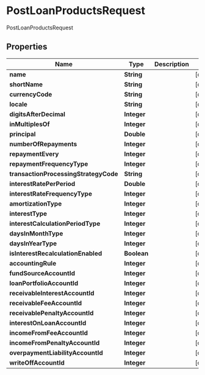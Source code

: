 

# PostLoanProductsRequest

PostLoanProductsRequest
## Properties

Name | Type        | Description | Notes
------------ |-------------| ------------- | -------------
**name** | **String**  |  |  [optional]
**shortName** | **String**  |  |  [optional]
**currencyCode** | **String**  |  |  [optional]
**locale** | **String**  |  |  [optional]
**digitsAfterDecimal** | **Integer** |  |  [optional]
**inMultiplesOf** | **Integer** |  |  [optional]
**principal** | **Double**  |  |  [optional]
**numberOfRepayments** | **Integer** |  |  [optional]
**repaymentEvery** | **Integer** |  |  [optional]
**repaymentFrequencyType** | **Integer** |  |  [optional]
**transactionProcessingStrategyCode** | **String**  |  |  [optional]
**interestRatePerPeriod** | **Double**  |  |  [optional]
**interestRateFrequencyType** | **Integer** |  |  [optional]
**amortizationType** | **Integer** |  |  [optional]
**interestType** | **Integer** |  |  [optional]
**interestCalculationPeriodType** | **Integer** |  |  [optional]
**daysInMonthType** | **Integer** |  |  [optional]
**daysInYearType** | **Integer** |  |  [optional]
**isInterestRecalculationEnabled** | **Boolean** |  |  [optional]
**accountingRule** | **Integer** |  |  [optional]
**fundSourceAccountId** | **Integer** |  |  [optional]
**loanPortfolioAccountId** | **Integer** |  |  [optional]
**receivableInterestAccountId** | **Integer** |  |  [optional]
**receivableFeeAccountId** | **Integer** |  |  [optional]
**receivablePenaltyAccountId** | **Integer** |  |  [optional]
**interestOnLoanAccountId** | **Integer** |  |  [optional]
**incomeFromFeeAccountId** | **Integer** |  |  [optional]
**incomeFromPenaltyAccountId** | **Integer** |  |  [optional]
**overpaymentLiabilityAccountId** | **Integer** |  |  [optional]
**writeOffAccountId** | **Integer** |  |  [optional]



